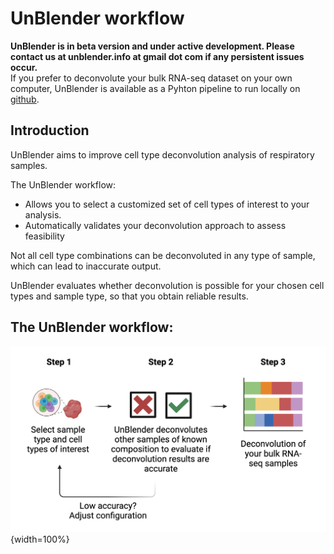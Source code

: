 # UnBlender workflow

<b>UnBlender is in beta version and under active development. Please contact us at unblender.info at gmail dot com if any persistent issues occur.</b>
<br>If you prefer to deconvolute your bulk RNA-seq dataset on your own computer, UnBlender is available as a Pyhton pipeline to run locally on [github](   https://github.com/Nawijn-Group-Bioinformatics/UnBlender/).

## Introduction

UnBlender aims to improve cell type deconvolution analysis of respiratory samples. 

The UnBlender workflow:
- Allows you to select a customized set of cell types of interest to your analysis.
- Automatically validates your deconvolution approach to assess feasibility

Not all cell type combinations can be deconvoluted in any type of sample, which can lead to inaccurate output. 

UnBlender evaluates whether deconvolution is possible for your chosen cell types and sample type, so that you obtain reliable results.

## The UnBlender workflow:

![Unblender workflow](UnBlender_workflow_image.png){width=100%}





